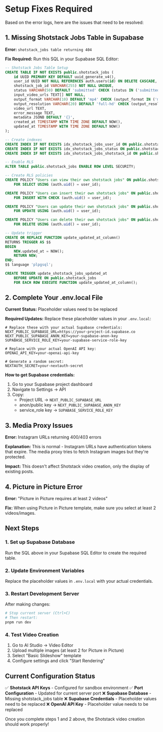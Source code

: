 # Setup Fixes Required

Based on the error logs, here are the issues that need to be resolved:

## 1. Missing Shotstack Jobs Table in Supabase

**Error:** `shotstack_jobs table returning 404`

**Fix Required:** Run this SQL in your Supabase SQL Editor:

```sql
-- Shotstack Jobs Table Setup
CREATE TABLE IF NOT EXISTS public.shotstack_jobs (
    id UUID PRIMARY KEY DEFAULT uuid_generate_v4(),
    user_id UUID NOT NULL REFERENCES auth.users(id) ON DELETE CASCADE,
    shotstack_job_id VARCHAR(255) NOT NULL UNIQUE,
    status VARCHAR(50) DEFAULT 'submitted' CHECK (status IN ('submitted', 'queued', 'fetching', 'rendering', 'done', 'failed')),
    input_video_urls TEXT[] NOT NULL,
    output_format VARCHAR(10) DEFAULT 'mp4' CHECK (output_format IN ('mp4', 'gif', 'webm')),
    output_resolution VARCHAR(20) DEFAULT 'full-hd' CHECK (output_resolution IN ('sd', 'hd', 'full-hd')),
    video_url TEXT,
    error_message TEXT,
    metadata JSONB DEFAULT '{}',
    created_at TIMESTAMP WITH TIME ZONE DEFAULT NOW(),
    updated_at TIMESTAMP WITH TIME ZONE DEFAULT NOW()
);

-- Create indexes
CREATE INDEX IF NOT EXISTS idx_shotstack_jobs_user_id ON public.shotstack_jobs(user_id);
CREATE INDEX IF NOT EXISTS idx_shotstack_jobs_status ON public.shotstack_jobs(status);
CREATE INDEX IF NOT EXISTS idx_shotstack_jobs_shotstack_id ON public.shotstack_jobs(shotstack_job_id);

-- Enable RLS
ALTER TABLE public.shotstack_jobs ENABLE ROW LEVEL SECURITY;

-- Create RLS policies
CREATE POLICY "Users can view their own shotstack jobs" ON public.shotstack_jobs
    FOR SELECT USING (auth.uid() = user_id);

CREATE POLICY "Users can insert their own shotstack jobs" ON public.shotstack_jobs
    FOR INSERT WITH CHECK (auth.uid() = user_id);

CREATE POLICY "Users can update their own shotstack jobs" ON public.shotstack_jobs
    FOR UPDATE USING (auth.uid() = user_id);

CREATE POLICY "Users can delete their own shotstack jobs" ON public.shotstack_jobs
    FOR DELETE USING (auth.uid() = user_id);

-- Update trigger
CREATE OR REPLACE FUNCTION update_updated_at_column()
RETURNS TRIGGER AS $$
BEGIN
    NEW.updated_at = NOW();
    RETURN NEW;
END;
$$ language 'plpgsql';

CREATE TRIGGER update_shotstack_jobs_updated_at 
    BEFORE UPDATE ON public.shotstack_jobs 
    FOR EACH ROW EXECUTE FUNCTION update_updated_at_column();
```

## 2. Complete Your .env.local File

**Current Status:** Placeholder values need to be replaced

**Required Updates:** Replace these placeholder values in your `.env.local`:

```env
# Replace these with your actual Supabase credentials:
NEXT_PUBLIC_SUPABASE_URL=https://your-project-id.supabase.co
NEXT_PUBLIC_SUPABASE_ANON_KEY=your-supabase-anon-key
SUPABASE_SERVICE_ROLE_KEY=your-supabase-service-role-key

# Replace with your actual OpenAI API key:
OPENAI_API_KEY=your-openai-api-key

# Generate a random secret:
NEXTAUTH_SECRET=your-nextauth-secret
```

**How to get Supabase credentials:**
1. Go to your Supabase project dashboard
2. Navigate to Settings → API
3. Copy:
   - Project URL → `NEXT_PUBLIC_SUPABASE_URL`
   - anon/public key → `NEXT_PUBLIC_SUPABASE_ANON_KEY`
   - service_role key → `SUPABASE_SERVICE_ROLE_KEY`

## 3. Media Proxy Issues

**Error:** Instagram URLs returning 400/403 errors

**Explanation:** This is normal - Instagram URLs have authentication tokens that expire. The media proxy tries to fetch Instagram images but they're protected.

**Impact:** This doesn't affect Shotstack video creation, only the display of existing posts.

## 4. Picture in Picture Error

**Error:** "Picture in Picture requires at least 2 videos"

**Fix:** When using Picture in Picture template, make sure you select at least 2 videos/images.

## Next Steps

### 1. Set up Supabase Database
Run the SQL above in your Supabase SQL Editor to create the required table.

### 2. Update Environment Variables
Replace the placeholder values in `.env.local` with your actual credentials.

### 3. Restart Development Server
After making changes:
```bash
# Stop current server (Ctrl+C)
# Then restart:
pnpm run dev
```

### 4. Test Video Creation
1. Go to AI Studio → Video Editor
2. Upload multiple images (at least 2 for Picture in Picture)
3. Select "Basic Slideshow" template
4. Configure settings and click "Start Rendering"

## Current Configuration Status

✅ **Shotstack API Keys** - Configured for sandbox environment
✅ **Port Configuration** - Updated for current server port
❌ **Supabase Database** - Missing shotstack_jobs table
❌ **Supabase Credentials** - Placeholder values need to be replaced
❌ **OpenAI API Key** - Placeholder value needs to be replaced

Once you complete steps 1 and 2 above, the Shotstack video creation should work properly!